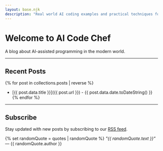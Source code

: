 ```yaml
---
layout: base.njk
description: "Real world AI coding examples and practical techniques for debugging, refactoring, and code review using Claude, ChatGPT, Cursor. Clean up messy code fast."
---
```


# Welcome to AI Code Chef

A blog about AI-assisted programming in the modern world.

---

## Recent Posts

{% for post in collections.posts | reverse %}
- [{{ post.data.title }}]({{ post.url }}) - {{ post.data.date.toDateString() }}
{% endfor %}

---

## Subscribe

Stay updated with new posts by subscribing to our [RSS feed](/feed.xml).

{% set randomQuote = quotes | randomQuote %}
*"{{ randomQuote.text }}"* — {{ randomQuote.author }}